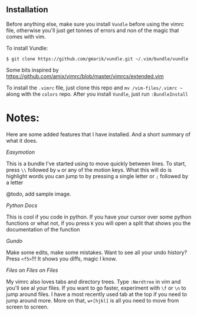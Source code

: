Installation
--------

Before anything else, make sure you install `Vundle` before using the vimrc file, otherwise you'll just get tonnes of errors and non of the magic that comes with vim.

To install Vundle:
  
    $ git clone https://github.com/gmarik/vundle.git ~/.vim/bundle/vundle

Some bits inspired by https://github.com/amix/vimrc/blob/master/vimrcs/extended.vim

To install the `.vimrc` file, just clone this repo and `mv /vim-files/.vimrc ~` along with the `colors` repo.
After you install `Vundle`, just run `:BundleInstall`

# Notes:

Here are some added features that I have installed. And a short summary of what it does.

*Easymotion*

This is a bundle I've started using to move quickly between lines. To start, press `\\` followed by `w` or any of the motion keys.
What this will do is highlight words you can jump to by pressing a single letter or `;` followed by a letter

@todo, add sample image.

*Python Docs*

This is cool if you code in python. If you have your cursor over some python functions or what not, if you press `K` you will open a split
that shows you the documentation of the function


*Gundo*

Make some edits, make some mistakes. Want to see all your undo history? Press `<f5>`!!!
It shows you diffs, magic I know.

*Files on Files on Files*

My vimrc also loves tabs and directory trees. Type `:Nerdtree` in vim and you'll see al your files.
If you want to go faster, experiment with `\f` or `\n` to jump around files. I have a most recently used tab at the top 
if you need to jump around more. More on that, `w+[hjkl]` is all you need to move from screen to screen.


